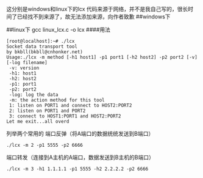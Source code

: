 这分别是windows和linux下的lcx
代码来源于网络，并不是我自己写的，很长时间了已经找不到来源了，故无法添加来源，向作者致歉
##windows下

##linux下
gcc linux_lcx.c -o lcx
####用法
```
[root@localhost]:~# ./lcx
Socket data transport tool
by bkbll(bkbll@cnhonker.net)
Usage:./lcx -m method [-h1 host1] -p1 port1 [-h2 host2] -p2 port2 [-v] [-log filename]
 -v: version
 -h1: host1
 -h2: host2
 -p1: port1
 -p2: port2
 -log: log the data
 -m: the action method for this tool
 1: listen on PORT1 and connect to HOST2:PORT2
 2: listen on PORT1 and PORT2
 3: connect to HOST1:PORT1 and HOST2:PORT2
Let me exit...all overd
```
列举两个常用的
端口反弹（将A端口的数据统统发送到B端口）
```
./lcx -m 2 -p1 5555 -p2 6666
```
端口转发（连接到A主机的A端口，数据发送到B主机的B端口）
```
./lcx -m 3 -h1 1.1.1.1 -p1 5555 -h2 2.2.2.2 -p2 6666
```

